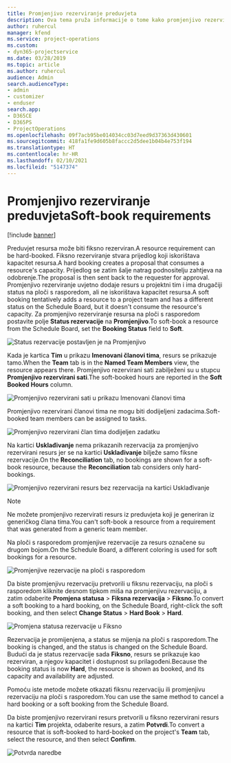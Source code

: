 ```yaml
---
title: Promjenjivo rezerviranje preduvjeta
description: Ova tema pruža informacije o tome kako promjenjivo rezervirati preduvjete.
author: ruhercul
manager: kfend
ms.service: project-operations
ms.custom:
- dyn365-projectservice
ms.date: 03/28/2019
ms.topic: article
ms.author: ruhercul
audience: Admin
search.audienceType:
- admin
- customizer
- enduser
search.app:
- D365CE
- D365PS
- ProjectOperations
ms.openlocfilehash: 09f7acb95be014034cc03d7eed9d37363d430601
ms.sourcegitcommit: 418fa1fe9d605b8faccc2d5dee1b04b4e753f194
ms.translationtype: HT
ms.contentlocale: hr-HR
ms.lasthandoff: 02/10/2021
ms.locfileid: "5147374"
---
```

# <a name="soft-book-requirements"></a><span data-ttu-id="2e798-103">Promjenjivo rezerviranje preduvjeta</span><span class="sxs-lookup"><span data-stu-id="2e798-103">Soft-book requirements</span></span>

[!include [banner](../includes/psa-now-project-operations.md)]

<span data-ttu-id="2e798-104">Preduvjet resursa može biti fiksno rezerviran.</span><span class="sxs-lookup"><span data-stu-id="2e798-104">A resource requirement can be hard-booked.</span></span> <span data-ttu-id="2e798-105">Fiksno rezerviranje stvara prijedlog koji iskorištava kapacitet resursa.</span><span class="sxs-lookup"><span data-stu-id="2e798-105">A hard booking creates a proposal that consumes a resource's capacity.</span></span> <span data-ttu-id="2e798-106">Prijedlog se zatim šalje natrag podnositelju zahtjeva na odobrenje.</span><span class="sxs-lookup"><span data-stu-id="2e798-106">The proposal is then sent back to the requester for approval.</span></span> <span data-ttu-id="2e798-107">Promjenjivo rezerviranje uvjetno dodaje resurs u projektni tim i ima drugačiji status na ploči s rasporedom, ali ne iskorištava kapacitet resursa.</span><span class="sxs-lookup"><span data-stu-id="2e798-107">A soft booking tentatively adds a resource to a project team and has a different status on the Schedule Board, but it doesn't consume the resource's capacity.</span></span> <span data-ttu-id="2e798-108">Za promjenjivo rezerviranje resursa na ploči s rasporedom postavite polje **Status rezervacije** na **Promjenjivo**.</span><span class="sxs-lookup"><span data-stu-id="2e798-108">To soft-book a resource from the Schedule Board, set the **Booking Status** field to **Soft**.</span></span>

![Status rezervacije postavljen je na Promjenjivo](media/Resource-Management-image77.png)

<span data-ttu-id="2e798-110">Kada je kartica **Tim** u prikazu **Imenovani članovi tima**, resurs se prikazuje tamo.</span><span class="sxs-lookup"><span data-stu-id="2e798-110">When the **Team** tab is in the **Named Team Members** view, the resource appears there.</span></span> <span data-ttu-id="2e798-111">Promjenjivo rezervirani sati zabilježeni su u stupcu **Promjenjivo rezervirani sati**.</span><span class="sxs-lookup"><span data-stu-id="2e798-111">The soft-booked hours are reported in the **Soft Booked Hours** column.</span></span>

![Promjenjivo rezervirani sati u prikazu Imenovani članovi tima](media/Resource-Management-image78.png)

<span data-ttu-id="2e798-113">Promjenjivo rezervirani članovi tima ne mogu biti dodijeljeni zadacima.</span><span class="sxs-lookup"><span data-stu-id="2e798-113">Soft-booked team members can be assigned to tasks.</span></span>

![Promjenjivo rezervirani član tima dodijeljen zadatku](media/Resource-Management-image79.png)

<span data-ttu-id="2e798-115">Na kartici **Usklađivanje** nema prikazanih rezervacija za promjenjivo rezervirani resurs jer se na kartici **Usklađivanje** bilježe samo fiksne rezervacije.</span><span class="sxs-lookup"><span data-stu-id="2e798-115">On the **Reconciliation** tab, no bookings are shown for a soft-book resource, because the **Reconciliation** tab considers only hard-bookings.</span></span>

![Promjenjivo rezervirani resurs bez rezervacija na kartici Usklađivanje](media/Resource-Management-image80.png)

> [!NOTE]
> <span data-ttu-id="2e798-117">Ne možete promjenjivo rezervirati resurs iz preduvjeta koji je generiran iz generičkog člana tima.</span><span class="sxs-lookup"><span data-stu-id="2e798-117">You can't soft-book a resource from a requirement that was generated from a generic team member.</span></span>

<span data-ttu-id="2e798-118">Na ploči s rasporedom promjenjive rezervacije za resurs označene su drugom bojom.</span><span class="sxs-lookup"><span data-stu-id="2e798-118">On the Schedule Board, a different coloring is used for soft bookings for a resource.</span></span>

![Promjenjive rezervacije na ploči s rasporedom](media/Resource-Management-image81.png)

<span data-ttu-id="2e798-120">Da biste promjenjivu rezervaciju pretvorili u fiksnu rezervaciju, na ploči s rasporedom kliknite desnom tipkom miša na promjenjivu rezervaciju, a zatim odaberite **Promjena statusa** \> **Fiksna rezervacija** \> **Fiksno**.</span><span class="sxs-lookup"><span data-stu-id="2e798-120">To convert a soft booking to a hard booking, on the Schedule Board, right-click the soft booking, and then select **Change Status** \> **Hard Book** \> **Hard**.</span></span>

![Promjena statusa rezervacije u Fiksno](media/Resource-Management-image82.png)

<span data-ttu-id="2e798-122">Rezervacija je promijenjena, a status se mijenja na ploči s rasporedom.</span><span class="sxs-lookup"><span data-stu-id="2e798-122">The booking is changed, and the status is changed on the Schedule Board.</span></span> <span data-ttu-id="2e798-123">Budući da je status rezervacije sada **Fiksno**, resurs se prikazuje kao rezerviran, a njegov kapacitet i dostupnost su prilagođeni.</span><span class="sxs-lookup"><span data-stu-id="2e798-123">Because the booking status is now **Hard**, the resource is shown as booked, and its capacity and availability are adjusted.</span></span>

<span data-ttu-id="2e798-124">Pomoću iste metode možete otkazati fiksnu rezervaciju ili promjenjivu rezervaciju na ploči s rasporedom.</span><span class="sxs-lookup"><span data-stu-id="2e798-124">You can use the same method to cancel a hard booking or a soft booking from the Schedule Board.</span></span>

<span data-ttu-id="2e798-125">Da biste promjenjivo rezervirani resurs pretvorili u fiksno rezervirani resurs na kartici **Tim** projekta, odaberite resurs, a zatim **Potvrdi**.</span><span class="sxs-lookup"><span data-stu-id="2e798-125">To convert a resource that is soft-booked to hard-booked on the project's **Team** tab, select the resource, and then select **Confirm**.</span></span>

![Potvrda naredbe](media/Resource-Management-image83.png)
